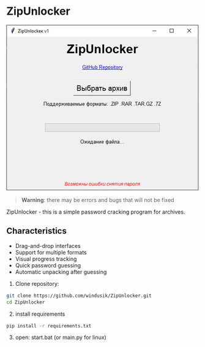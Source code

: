 # ZipUnlocker

![ZipUnlocker Screenshot](screenshot.png)

> **Warning**: there may be errors and bugs that will not be fixed

ZipUnlocker - this is a simple password cracking program for archives.

## Characteristics

- Drag-and-drop interfaces
- Support for multiple formats
- Visual progress tracking
- Quick password guessing
- Automatic unpacking after guessing



1. Clone repository:
```bash
git clone https://github.com/windusik/ZipUnlocker.git
cd ZipUnlocker
```
2. install requirements
```bash
pip install -r requirements.txt
```
3. open: start.bat (or main.py for linux)
